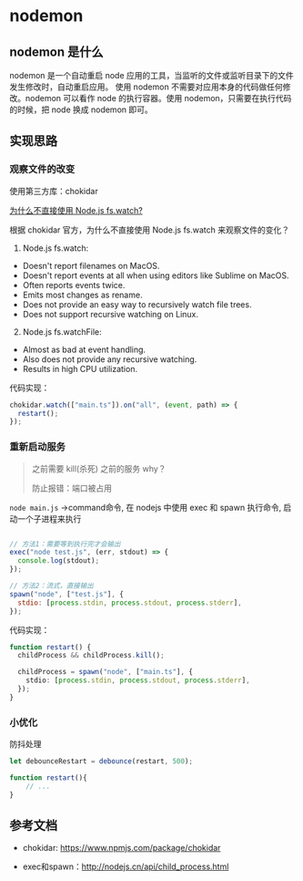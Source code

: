 # nodemon

## nodemon 是什么

nodemon 是一个自动重启 node 应用的工具，当监听的文件或监听目录下的文件发生修改时，自动重启应用。
使用 nodemon 不需要对应用本身的代码做任何修改。nodemon 可以看作 node 的执行容器。使用 nodemon，只需要在执行代码的时候，把 node 换成 nodemon 即可。

## 实现思路

### 观察文件的改变

使用第三方库：chokidar

[为什么不直接使用 Node.js fs.watch?](https://github.com/paulmillr/chokidar#why)

根据 chokidar 官方，为什么不直接使用 Node.js fs.watch 来观察文件的变化？

1. Node.js fs.watch:

- Doesn't report filenames on MacOS.
- Doesn't report events at all when using editors like Sublime on MacOS.
- Often reports events twice.
- Emits most changes as rename.
- Does not provide an easy way to recursively watch file trees.
- Does not support recursive watching on Linux.

2. Node.js fs.watchFile:

- Almost as bad at event handling.
- Also does not provide any recursive watching.
- Results in high CPU utilization.

代码实现：

```ts
chokidar.watch(["main.ts"]).on("all", (event, path) => {
  restart();
});
```


### 重新启动服务

> 之前需要 kill(杀死) 之前的服务 why？
> 
> 防止报错：端口被占用


`node main.js` ->command命令, 在 nodejs 中使用 exec 和 spawn 执行命令, 启动一个子进程来执行


```js

// 方法1：需要等到执行完才会输出
exec("node test.js", (err, stdout) => {
  console.log(stdout);
});

// 方法2：流式，直接输出
spawn("node", ["test.js"], {
  stdio: [process.stdin, process.stdout, process.stderr],
});

```

代码实现：

```ts
function restart() {
  childProcess && childProcess.kill();

  childProcess = spawn("node", ["main.ts"], {
    stdio: [process.stdin, process.stdout, process.stderr],
  });
}
```

### 小优化

防抖处理

```ts
let debounceRestart = debounce(restart, 500);

function restart(){
    // ...
}
```

## 参考文档

- chokidar: https://www.npmjs.com/package/chokidar

- exec和spawn：http://nodejs.cn/api/child_process.html

